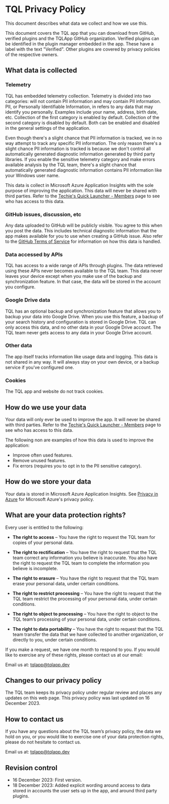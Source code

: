 # TQL Privacy Policy

This document describes what data we collect and how we use this.

This document covers the TQL app that you can download from GitHub, verified
plugins and the TQLApp GitHub organization. Verified plugins can be identified
in the plugin manager embedded in the app. These have a label with the text
"Verified". Other plugins are covered by privacy policies of the respective
owners.

## What data is collected

### Telemetry

TQL has embedded telemetry collection. Telemetry is divided into two categories:
will not contain PII information and may contain PII information. PII, or
Personally Identifiable Information, in refers to any data that may identify you
personally. Examples include your name, address, birth date, etc. Collection of
the first category is enabled by default. Collection of the second category is
disabled by default. Both can be enabled and disabled in the general settings of
the application.

Even though there's a slight chance that PII information is tracked, we in no
way attempt to track any specific PII information. The only reason there's a
slight chance PII information is tracked is because we don't control all
automatically generated diagnostic information generated by third party
libraries. If you enable the sensitive telemetry category and make errors
available analysis by the TQL team, there's a slight chance that automatically
generated diagnostic information contains PII information like your Windows user
name.

This data is collect in Microsoft Azure Application Insights with the sole
purpose of improving the application. This data will never be shared with third
parties. Refer to the
[Techie's Quick Launcher - Members](https://github.com/orgs/TQLApp/people) page
to see who has access to this data.

### GitHub issues, discussion, etc

Any data uploaded to GitHub will be publicly visible. You agree to this when you
post the data. This includes technical diagnostic information that the app makes
available for you to use when creating a GitHub issue. Also refer to the
[GitHub Terms of Service](https://docs.github.com/en/site-policy/github-terms/github-terms-of-service)
for information on how this data is handled.

### Data accessed by APIs

TQL has access to a wide range of APIs through plugins. The data retrieved using
these APIs never becomes available to the TQL team. This data never leaves your
device except when you make use of the backup and synchronization feature. In
that case, the data will be stored in the account you configure.

### Google Drive data

TQL has an optional backup and synchronization feature that allows you to backup
your data into Google Drive. When you use this feature, a backup of your search
history and configuration is stored in Google Drive. TQL can only access this
data, and no other data in your Google Drive account. The TQL team never gets
access to any data in your Google Drive account.

### Other data

The app itself tracks information like usage data and logging. This data is not
shared in any way. It will always stay on your own device, or a backup service
if you've configured one.

### Cookies

The TQL app and website do not track cookies.

## How do we use your data

Your data will only ever be used to improve the app. It will never be shared
with third parties. Refer to the
[Techie's Quick Launcher - Members](https://github.com/orgs/TQLApp/people) page
to see who has access to this data.

The following non are examples of how this data is used to improve the
application:

- Improve often used features.
- Remove unused features.
- Fix errors (requires you to opt in to the PII sensitive category).

## How do we store your data

Your data is stored in Microsoft Azure Application Insights. See
[Privacy in Azure](https://azure.microsoft.com/en-us/explore/trusted-cloud/privacy)
for Microsoft Azure's privacy policy.

## What are your data protection rights?

Every user is entitled to the following:

- **The right to access** – You have the right to request the TQL team for
  copies of your personal data.

- **The right to rectification** – You have the right to request that the TQL
  team correct any information you believe is inaccurate. You also have the
  right to request the TQL team to complete the information you believe is
  incomplete.

- **The right to erasure** – You have the right to request that the TQL team
  erase your personal data, under certain conditions.

- **The right to restrict processing** – You have the right to request that the
  TQL team restrict the processing of your personal data, under certain
  conditions.

- **The right to object to processing** – You have the right to object to the
  TQL team’s processing of your personal data, under certain conditions.

- **The right to data portability** – You have the right to request that the TQL
  team transfer the data that we have collected to another organization, or
  directly to you, under certain conditions.

If you make a request, we have one month to respond to you. If you would like to
exercise any of these rights, please contact us at our email:

Email us at: tqlapp@tqlapp.dev

## Changes to our privacy policy

The TQL team keeps its privacy policy under regular review and places any
updates on this web page. This privacy policy was last updated on 16
December 2023.

## How to contact us

If you have any questions about the TQL team’s privacy policy, the data we hold
on you, or you would like to exercise one of your data protection rights, please
do not hesitate to contact us.

Email us at: tqlapp@tqlapp.dev

## Revision control

- 16 December 2023: First version.
- 18 December 2023: Added explicit wording around access to data stored in
  accounts the user sets up in the app, and around third party plugins.
